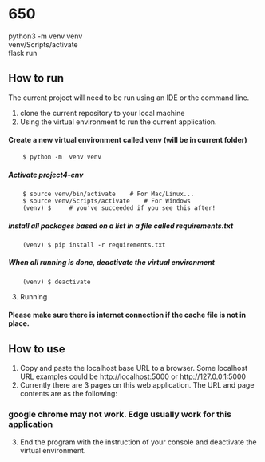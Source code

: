# 650
python3 -m venv venv <br>
venv/Scripts/activate <br>
flask run

## How to run
The current project will need to be run using an IDE or the command line.
1. clone the current repository to your local machine
2. Using the virtual environment to run the current application.

#### Create a new virtual environment called venv (will be in current folder)
        $ python -m  venv venv
    
##### Activate project4-env
        $ source venv/bin/activate    # For Mac/Linux...
        $ source venv/Scripts/activate    # For Windows
        (venv) $     # you've succeeded if you see this after!
        
##### install all packages based on a list in a file called requirements.txt
        (venv) $ pip install -r requirements.txt
        
##### When all running is done, deactivate the virtual environment
        (venv) $ deactivate
3. Running
#### Please make sure there is internet connection if the cache file is not in place.


## How to use
1. Copy and paste the localhost base URL to a browser. Some localhost URL examples could be http://localhost:5000 or http://127.0.0.1:5000
2. Currently there are 3 pages on this web application. The URL and page contents are as the following:
### google chrome may not work. Edge usually work for this application
3. End the program with the instruction of your console and deactivate the virtual environment.

